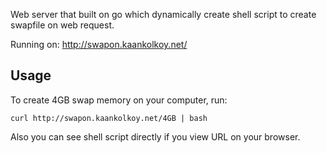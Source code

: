  Web server that built on go which dynamically create shell script to create swapfile on web request.

Running on: http://swapon.kaankolkoy.net/

## Usage
To create 4GB swap memory on your computer, run:
```
curl http://swapon.kaankolkoy.net/4GB | bash
```

Also you can see shell script directly if you view URL on your browser.
